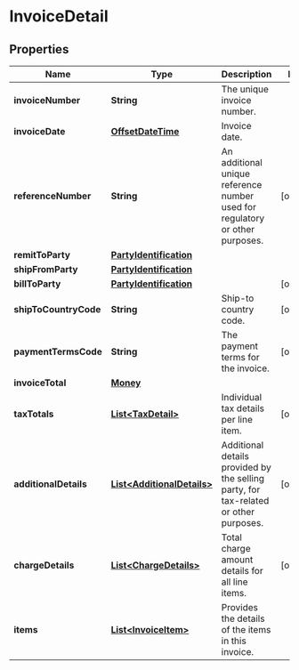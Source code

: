 # InvoiceDetail

## Properties
Name | Type | Description | Notes
------------ | ------------- | ------------- | -------------
**invoiceNumber** | **String** | The unique invoice number. | 
**invoiceDate** | [**OffsetDateTime**](OffsetDateTime.md) | Invoice date. | 
**referenceNumber** | **String** | An additional unique reference number used for regulatory or other purposes. |  [optional]
**remitToParty** | [**PartyIdentification**](PartyIdentification.md) |  | 
**shipFromParty** | [**PartyIdentification**](PartyIdentification.md) |  | 
**billToParty** | [**PartyIdentification**](PartyIdentification.md) |  |  [optional]
**shipToCountryCode** | **String** | Ship-to country code. |  [optional]
**paymentTermsCode** | **String** | The payment terms for the invoice. |  [optional]
**invoiceTotal** | [**Money**](Money.md) |  | 
**taxTotals** | [**List&lt;TaxDetail&gt;**](TaxDetail.md) | Individual tax details per line item. |  [optional]
**additionalDetails** | [**List&lt;AdditionalDetails&gt;**](AdditionalDetails.md) | Additional details provided by the selling party, for tax-related or other purposes. |  [optional]
**chargeDetails** | [**List&lt;ChargeDetails&gt;**](ChargeDetails.md) | Total charge amount details for all line items. |  [optional]
**items** | [**List&lt;InvoiceItem&gt;**](InvoiceItem.md) | Provides the details of the items in this invoice. | 
